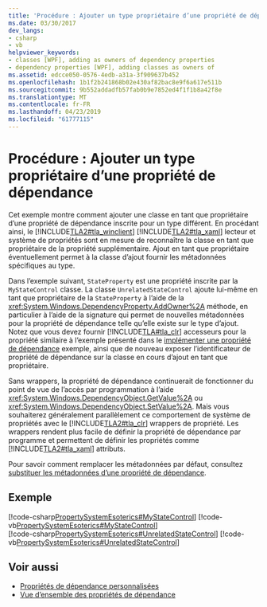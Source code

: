 ```yaml
---
title: 'Procédure : Ajouter un type propriétaire d’une propriété de dépendance'
ms.date: 03/30/2017
dev_langs:
- csharp
- vb
helpviewer_keywords:
- classes [WPF], adding as owners of dependency properties
- dependency properties [WPF], adding classes as owners of
ms.assetid: edcce050-0576-4edb-a31a-3f909637b452
ms.openlocfilehash: 1b1f2b241868b02e430af82bac8e9f6a617e511b
ms.sourcegitcommit: 9b552addadfb57fab0b9e7852ed4f1f1b8a42f8e
ms.translationtype: MT
ms.contentlocale: fr-FR
ms.lasthandoff: 04/23/2019
ms.locfileid: "61777115"
---
```

# <a name="how-to-add-an-owner-type-for-a-dependency-property"></a>Procédure : Ajouter un type propriétaire d’une propriété de dépendance
Cet exemple montre comment ajouter une classe en tant que propriétaire d’une propriété de dépendance inscrite pour un type différent. En procédant ainsi, le [!INCLUDE[TLA2#tla_winclient](../../../../includes/tla2sharptla-winclient-md.md)] [!INCLUDE[TLA2#tla_xaml](../../../../includes/tla2sharptla-xaml-md.md)] lecteur et système de propriétés sont en mesure de reconnaître la classe en tant que propriétaire de la propriété supplémentaire. Ajout en tant que propriétaire éventuellement permet à la classe d’ajout fournir les métadonnées spécifiques au type.  
  
 Dans l’exemple suivant, `StateProperty` est une propriété inscrite par la `MyStateControl` classe. La classe `UnrelatedStateControl` ajoute lui-même en tant que propriétaire de la `StateProperty` à l’aide de la <xref:System.Windows.DependencyProperty.AddOwner%2A> méthode, en particulier à l’aide de la signature qui permet de nouvelles métadonnées pour la propriété de dépendance telle qu’elle existe sur le type d’ajout. Notez que vous devez fournir [!INCLUDE[TLA#tla_clr](../../../../includes/tlasharptla-clr-md.md)] accesseurs pour la propriété similaire à l’exemple présenté dans le [implémenter une propriété de dépendance](how-to-implement-a-dependency-property.md) exemple, ainsi que de nouveau exposer l’identificateur de propriété de dépendance sur la classe en cours d’ajout en tant que propriétaire.  
  
 Sans wrappers, la propriété de dépendance continuerait de fonctionner du point de vue de l’accès par programmation à l’aide <xref:System.Windows.DependencyObject.GetValue%2A> ou <xref:System.Windows.DependencyObject.SetValue%2A>. Mais vous souhaiterez généralement parallèlement ce comportement de système de propriétés avec le [!INCLUDE[TLA2#tla_clr](../../../../includes/tla2sharptla-clr-md.md)] wrappers de propriété. Les wrappers rendent plus facile de définir la propriété de dépendance par programme et permettent de définir les propriétés comme [!INCLUDE[TLA2#tla_xaml](../../../../includes/tla2sharptla-xaml-md.md)] attributs.  
  
 Pour savoir comment remplacer les métadonnées par défaut, consultez [substituer les métadonnées d’une propriété de dépendance](how-to-override-metadata-for-a-dependency-property.md).  
  
## <a name="example"></a>Exemple  
 [!code-csharp[PropertySystemEsoterics#MyStateControl](~/samples/snippets/csharp/VS_Snippets_Wpf/PropertySystemEsoterics/CSharp/SDKSampleLibrary/class1.cs#mystatecontrol)]
 [!code-vb[PropertySystemEsoterics#MyStateControl](~/samples/snippets/visualbasic/VS_Snippets_Wpf/PropertySystemEsoterics/visualbasic/sdksamplelibrary/class1.vb#mystatecontrol)]  
[!code-csharp[PropertySystemEsoterics#UnrelatedStateControl](~/samples/snippets/csharp/VS_Snippets_Wpf/PropertySystemEsoterics/CSharp/SDKSampleLibrary/class1.cs#unrelatedstatecontrol)]
[!code-vb[PropertySystemEsoterics#UnrelatedStateControl](~/samples/snippets/visualbasic/VS_Snippets_Wpf/PropertySystemEsoterics/visualbasic/sdksamplelibrary/class1.vb#unrelatedstatecontrol)]  
  
## <a name="see-also"></a>Voir aussi

- [Propriétés de dépendance personnalisées](custom-dependency-properties.md)
- [Vue d’ensemble des propriétés de dépendance](dependency-properties-overview.md)
